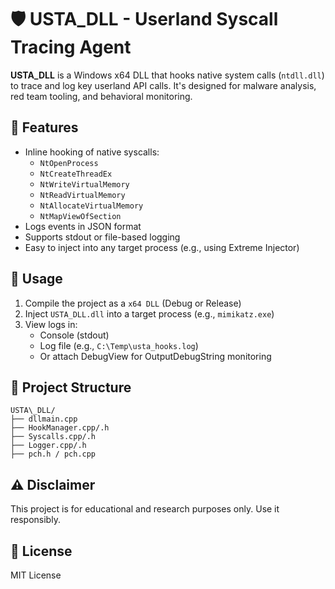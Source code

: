 # 🛡️ USTA_DLL - Userland Syscall Tracing Agent

**USTA_DLL** is a Windows x64 DLL that hooks native system calls (`ntdll.dll`) to trace and log key userland API calls. It's designed for malware analysis, red team tooling, and behavioral monitoring.

## 🔧 Features

- Inline hooking of native syscalls:
  - `NtOpenProcess`
  - `NtCreateThreadEx`
  - `NtWriteVirtualMemory`
  - `NtReadVirtualMemory`
  - `NtAllocateVirtualMemory`
  - `NtMapViewOfSection`
- Logs events in JSON format
- Supports stdout or file-based logging
- Easy to inject into any target process (e.g., using Extreme Injector)

## 🧪 Usage

1. Compile the project as a `x64 DLL` (Debug or Release)
2. Inject `USTA_DLL.dll` into a target process (e.g., `mimikatz.exe`)
3. View logs in:
   - Console (stdout)
   - Log file (e.g., `C:\Temp\usta_hooks.log`)
   - Or attach DebugView for OutputDebugString monitoring

## 📁 Project Structure

```
USTA\_DLL/
├── dllmain.cpp
├── HookManager.cpp/.h
├── Syscalls.cpp/.h
├── Logger.cpp/.h
├── pch.h / pch.cpp
```

## ⚠️ Disclaimer

This project is for educational and research purposes only. Use it responsibly.

## 📜 License

MIT License
